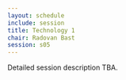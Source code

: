 ```yaml
---
layout: schedule
include: session
title: Technology 1
chair: Radovan Bast
session: s05
---
```


Detailed session description TBA.
